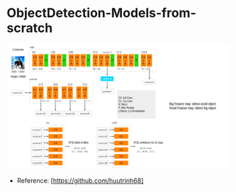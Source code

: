 # ObjectDetection-Models-from-scratch

![Architecture](./SSDmodel.png)

- Reference:
[https://github.com/huutrinh68]